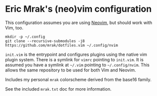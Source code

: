 Eric Mrak's (neo)vim configuration
==================================

This configuration assumes you are using [Neovim](https://neovim.io/), but
should work with Vim, too.

```
mkdir -p ~/.config
git clone --recursive-submodules -j8 https://github.com/mrak/dotfiles.vim ~/.config/nvim
```

`init.vim` is the entrypoint and configures plugins using the native vim plugin
system. There is a symlink for `vimrc` pointing to `init.vim`. It is assumed you
have a symlink at `~/.vim` pointing to `~/.config/nvim`. This allows the same
repository to be used for both Vim and Neovim.

Includes my personal `mrak` colorscheme derived from the base16 family.

See the included `mrak.txt` doc for more information.
